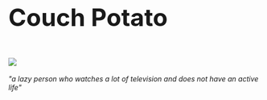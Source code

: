 <font size="7"><b>Couch Potato</b></font><br><br><br><br>
<img src="http://s27.postimg.org/3x30gyjqb/potato1.png"><br><br>
<i>"a lazy person who watches a lot of television and does not have an active life"</i>
